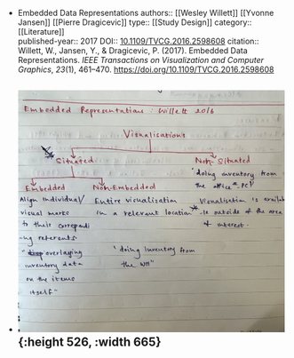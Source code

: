- Embedded Data Representations
  authors:: [[Wesley Willett]] [[Yvonne Jansen]] [[Pierre Dragicevic]]
  type:: [[Study Design]] 
  category:: [[Literature]]  
  published-year:: 2017
  DOI:: [10.1109/TVCG.2016.2598608](https://doi.org/10.1109/TVCG.2016.2598608) 
  citation:: Willett, W., Jansen, Y., & Dragicevic, P. (2017). Embedded Data Representations. *IEEE Transactions on Visualization and Computer Graphics*, *23*(1), 461–470. https://doi.org/10.1109/TVCG.2016.2598608
- ![IMG_0029.jpg](../assets/IMG_0029_1679610621104_0.jpg){:height 526, :width 665}
	-